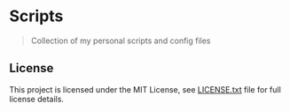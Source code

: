 # Scripts

> Collection of my personal scripts and config files

<!-- toc -->

<!-- tocstop -->

## License

This project is licensed under the MIT License, see [LICENSE.txt](LICENSE.txt)
file for full license details.
